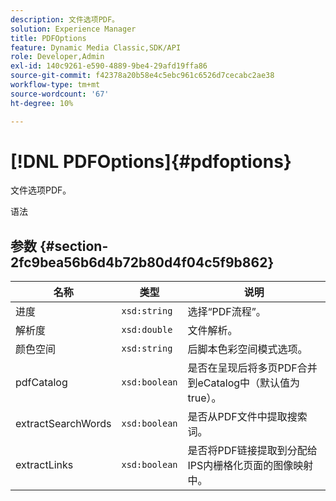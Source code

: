 ```yaml
---
description: 文件选项PDF。
solution: Experience Manager
title: PDFOptions
feature: Dynamic Media Classic,SDK/API
role: Developer,Admin
exl-id: 140c9261-e590-4889-9be4-29afd19ffa86
source-git-commit: f42378a20b58e4c5ebc961c6526d7cecabc2ae38
workflow-type: tm+mt
source-wordcount: '67'
ht-degree: 10%

---
```


# [!DNL PDFOptions]{#pdfoptions}

文件选项PDF。

语法

## 参数 {#section-2fc9bea56b6d4b72b80d4f04c5f9b862}

| 名称 | 类型 | 说明 |
|---|---|---|
| 进度 | `xsd:string` | 选择“PDF流程”。 |
| 解析度 | `xsd:double` | 文件解析。 |
| 颜色空间 | `xsd:string` | 后脚本色彩空间模式选项。 |
| pdfCatalog | `xsd:boolean` | 是否在呈现后将多页PDF合并到eCatalog中（默认值为true）。 |
| extractSearchWords | `xsd:boolean` | 是否从PDF文件中提取搜索词。 |
| extractLinks | `xsd:boolean` | 是否将PDF链接提取到分配给IPS内栅格化页面的图像映射中。 |
